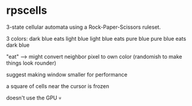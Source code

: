 # rpscells
3-state cellular automata using a Rock-Paper-Scissors ruleset.

3 colors:
dark blue eats light blue
light blue eats pure blue
pure blue eats dark blue

"eat" --> might convert neighbor pixel to own color (randomish to make things look rounder)

suggest making window smaller for performance

a square of cells near the cursor is frozen

doesn't use the GPU :skull:
